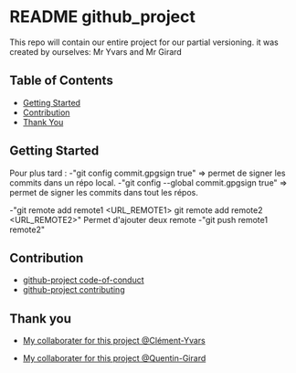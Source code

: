 # README github_project

This repo will contain our entire project for our partial versioning. it was created by ourselves: Mr Yvars and Mr Girard

## Table of Contents
- [Getting Started](#getting-started)
- [Contribution](#contribution)
- [Thank You](#thank-you)

## Getting Started

Pour plus tard : 
-"git config commit.gpgsign true" => permet de signer les commits dans un répo local.
-"git config --global commit.gpgsign true" => permet de signer les commits dans tout les répos.

-"git remote add remote1 <URL_REMOTE1> git remote add remote2 <URL_REMOTE2>" Permet d'ajouter deux remote
-"git push remote1 remote2"

## Contribution
- [github-project code-of-conduct](CODE_OF_CONDUCT.md)
- [github-project contributing](CONTRIBUTING.md)

## Thank you
- [My collaborater for this project @Clément-Yvars](https://github.com/clement-Yvars)

- [My collaborater for this project @Quentin-Girard](https://github.com/Karnaa07)
